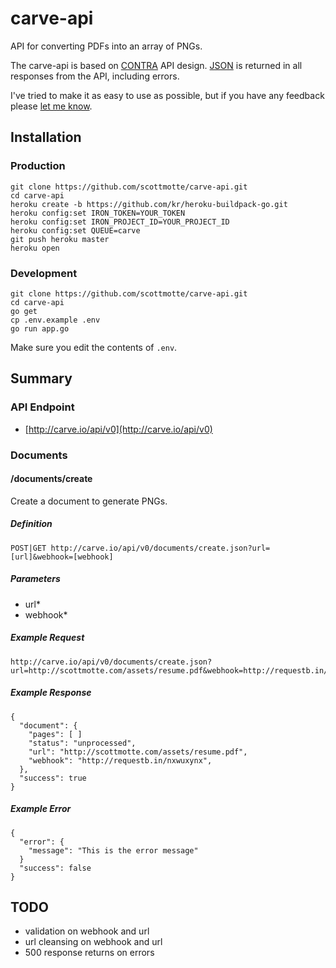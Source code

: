 # carve-api 

API for converting PDFs into an array of PNGs.

The carve-api is based on [CONTRA]() API design. [JSON](http://www.json.org) is returned in all responses from the API, including errors. 

I've tried to make it as easy to use as possible, but if you have any feedback please [let me know](mailto:scott@scottmotte.com).

## Installation

### Production

```
git clone https://github.com/scottmotte/carve-api.git
cd carve-api
heroku create -b https://github.com/kr/heroku-buildpack-go.git
heroku config:set IRON_TOKEN=YOUR_TOKEN 
heroku config:set IRON_PROJECT_ID=YOUR_PROJECT_ID 
heroku config:set QUEUE=carve 
git push heroku master
heroku open
```

### Development

```
git clone https://github.com/scottmotte/carve-api.git
cd carve-api
go get 
cp .env.example .env
go run app.go
```

Make sure you edit the contents of `.env`.

## Summary

### API Endpoint

* [http://carve.io/api/v0](http://carve.io/api/v0)

### Documents

#### /documents/create

Create a document to generate PNGs.

##### Definition

```
POST|GET http://carve.io/api/v0/documents/create.json?url=[url]&webhook=[webhook]
```

##### Parameters

* url*
* webhook*

##### Example Request

```
http://carve.io/api/v0/documents/create.json?url=http://scottmotte.com/assets/resume.pdf&webhook=http://requestb.in/nxwuxynx"
```

##### Example Response

```
{
  "document": {
    "pages": [ ]
    "status": "unprocessed",
    "url": "http://scottmotte.com/assets/resume.pdf",
    "webhook": "http://requestb.in/nxwuxynx",
  },
  "success": true
}
```

##### Example Error

```
{
  "error": {
    "message": "This is the error message"
  }
  "success": false
}
```

## TODO

* validation on webhook and url
* url cleansing on webhook and url
* 500 response returns on errors
